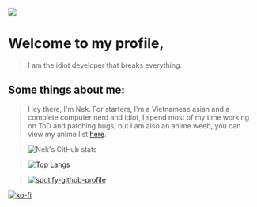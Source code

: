 ![](https://komarev.com/ghpvc/?username=Ne-k&color=ff69b4)

# Welcome to my profile, 

> I am the idiot developer that breaks everything.

## Some things about me: 

> Hey there, I'm Nek. For starters, I'm a Vietnamese asian and a complete computer nerd and idiot, I spend most of my time working on ToD and patching bugs, but I am also an anime weeb, you can view my anime list [here](https://myanimelist.net/animelist/Ne-k).


> ![Nek's GitHub stats](https://github-readme-stats.vercel.app/api?username=Ne-k&icons=true&theme=radical&count_private=true&hide_border=true)

> [![Top Langs](https://github-readme-stats.vercel.app/api/top-langs/?username=Ne-k&layout=compact&theme=dark)](https://github.com/anuraghazra/github-readme-stats) 

> [![spotify-github-profile](https://spotify-github-profile.vercel.app/api/view?uid=mewz8iujhbqn1rwndb37q7tda&cover_image=true&theme=novatorem&bar_color=53b14f&bar_color_cover=false)](https://spotify-github-profile.vercel.app/api/view?uid=mewz8iujhbqn1rwndb37q7tda&redirect=true)


[![ko-fi](https://ko-fi.com/img/githubbutton_sm.svg)](https://ko-fi.com/H2H74ID0Y)

